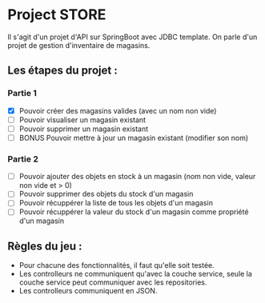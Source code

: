 # Project STORE

Il s'agit d'un projet d'API sur SpringBoot avec JDBC template.
On parle d'un projet de gestion d'inventaire de magasins. 

## Les étapes du projet : 

### Partie 1
- [x] Pouvoir créer des magasins valides (avec un nom non vide)
- [ ] Pouvoir visualiser un magasin existant
- [ ] Pouvoir supprimer un magasin existant
- [ ] BONUS Pouvoir mettre à jour un magasin existant (modifier son nom)

### Partie 2
- [ ] Pouvoir ajouter des objets en stock à un magasin (nom non vide, valeur non vide et > 0)
- [ ] Pouvoir supprimer des objets du stock d'un magasin
- [ ] Pouvoir récuppérer la liste de tous les objets d'un magasin 
- [ ] Pouvoir récuppérer la valeur du stock d'un magasin comme propriété d'un magasin

## Règles du jeu : 

- Pour chacune des fonctionnalités, il faut qu'elle soit testée.
- Les controlleurs ne communiquent qu'avec la couche service, seule la couche service peut communiquer
 avec les repositories.
- Les controlleurs communiquent en JSON. 



 

